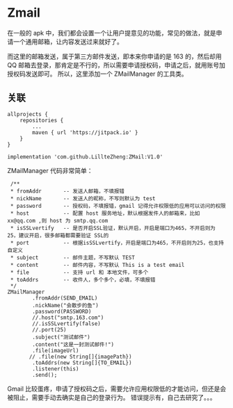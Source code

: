 # Zmail


在一般的 apk 中，我们都会设置一个让用户提意见的功能，常见的做法，就是申请一个通用邮箱，让内容发送过来就好了。

而这里的邮箱发送，属于第三方邮件发送，即本来你申请的是 163 的，然后却用 QQ 邮箱去登录，那肯定是不行的，所以需要申请授权码，申请之后，就用账号加授权码发送即可。
所以，这里添加一个 ZMailManager 的工具类。

## 关联
```
allprojects {
    repositories {
        ...
        maven { url 'https://jitpack.io' }
    }
}
```
```
implementation 'com.github.LillteZheng:ZMail:V1.0'
```
ZMailManager 代码非常简单：
```
 /**
 * fromAddr       -- 发送人邮箱，不填报错
 * nickName       -- 发送人的昵称，不写则默认为 test
 * password       -- 授权码，不填报错，gmail 记得允许权限低的应用可以访问的权限
 * host           -- 配置 host 服务地址，默认根据发件人的邮箱来，比如 xx@qq.com ,则 host 为 smtp.qq.com
 * isSSLvertify   -- 是否开启SSL验证，默认开启，开启是端口为465，不开启则为25，建议开启，很多邮箱都需要验证 SSL的
 * port           -- 根据isSSLvertify，开启是端口为465，不开启则为25，也支持自定义
 * subject        -- 邮件主题，不写默认 TEST
 * content        -- 邮件内容，不写默认 This is a test email
 * file           -- 支持 url 和 本地文件，可多个
 * toAddrs        -- 收件人，多个多个，必填，不填报错
 */
ZMailManager
        .fromAddr(SEND_EMAIL)
        .nickName("会散步的鱼")
        .password(PASSWORD)
        //.host("smtp.163.com")
        //.isSSLvertify(false)
        //.port(25)
        .subject("测试邮件")
        .content("这是一封测试邮件!")
        .file(imageUrl)
       // .file(new String[]{imagePath})
        .toAddrs(new String[]{TO_EMAIL})
        .listener(this)
        .send();
```

Gmail 比较蛋疼，申请了授权码之后，需要允许应用权限低的才能访问，但还是会被阻止，需要手动去确实是自己的登录行为。
错误提示有，自己去研究了。。。
